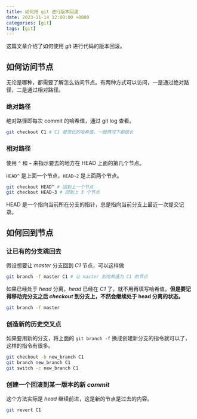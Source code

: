 ```yaml
---
title: 如何用 git 进行版本回滚
date: 2023-11-14 12:00:00 +0800
categories: [git]
tags: [git]
---
```


这篇文章介绍了如何使用 *git* 进行代码的版本回滚。

## 如何访问节点

无论是哪种，都需要了解怎么访问节点。有两种方式可以访问，一是通过绝对路径，二是通过相对路径。

### 绝对路径

绝对路径即每次 commit 的哈希值，通过 git log 查看。

```bash
git checkout C1 # C1 是简化的哈希值，一般情况下都很长
```

### 相对路径

使用 `^` 和 `~` 来指示要去的地方在 HEAD 上面的第几个节点。

`HEAD^` 是上面一个节点，`HEAD~2` 是上面两个节点。

```bash
git checkout HEAD^ # 回到上一个节点
git checkout HEAD~3 # 回到上 3 个节点
```

HEAD 是一个指向当前所在分支的指针，总是指向当前分支上最近一次提交记录。

## 如何回到节点

### 让已有的分支跳回去

假设想要让 *master* 分支回到 *C1* 节点，可以这样做

```bash
git branch -f master C1 # 让 master 到哈希值为 C1 的节点
```

如果已经处于 *head* 分离，*head* 已经在 *C1* 了，就不用再填写哈希值。**但是要记得移动完分支之后 *checkout* 到分支上，不然会继续处于 head 分离的状态。**

```bash
git branch -f master
```

### 创造新的历史交叉点

如果要用新的分支，将上面的 `git branch -f` 换成创建新分支的指令就可以了，这样的指令有很多。

```bash
git checkout -b new_branch C1
git branch new_branch C1
git switch -c new_branch C1
```

### 创建一个回滚到某一版本的新 *commit*

这个方法实际是 *head* 继续前进，这是新的节点是过去的内容。

```bash
git revert C1
```